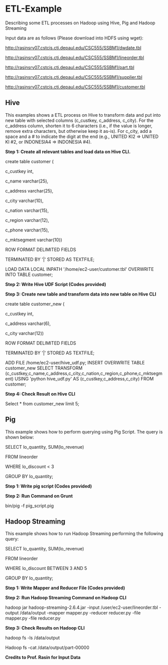 # ETL-Example
Describing some ETL processes on Hadoop using Hive, Pig and Hadoop Streaming

Input data are as follows (Please download into HDFS using wget):

http://rasinsrv07.cstcis.cti.depaul.edu/CSC555/SSBM1/dwdate.tbl

http://rasinsrv07.cstcis.cti.depaul.edu/CSC555/SSBM1/lineorder.tbl

http://rasinsrv07.cstcis.cti.depaul.edu/CSC555/SSBM1/part.tbl

http://rasinsrv07.cstcis.cti.depaul.edu/CSC555/SSBM1/supplier.tbl

http://rasinsrv07.cstcis.cti.depaul.edu/CSC555/SSBM1/customer.tbl

## Hive

This examples shows a ETL process on Hive to transform data and put into new table with selected columns (c_custkey, c_address, c_city). For the c_address column, shorten it to 6 characters (i.e., if the value is longer, remove extra characters, but otherwise keep it as-is). For c_city, add a space and a # to indicate the digit at the end (e.g., UNITED KI2 => UNITED KI #2, or INDONESIA4 => INDONESIA #4).

**Step 1: Create all relevant tables and load data on Hive CLI.**

create table customer (

c_custkey int,

c_name varchar(25),

c_address varchar(25),

c_city varchar(10),

c_nation varchar(15),

c_region varchar(12),

c_phone varchar(15),

c_mktsegment varchar(10))

ROW FORMAT DELIMITED FIELDS

TERMINATED BY '|' STORED AS TEXTFILE;

LOAD DATA LOCAL INPATH '/home/ec2-user/customer.tbl' OVERWRITE INTO TABLE customer;

**Step 2: Write Hive UDF Script (Codes provided)**

**Step 3: Create new table and transform data into new table on Hive CLI**

create table customer_new (

c_custkey int,

c_address varchar(6),

c_city varchar(12))

ROW FORMAT DELIMITED FIELDS

TERMINATED BY '|' STORED AS TEXTFILE;

ADD FILE /home/ec2-user/hive_udf.py;
INSERT OVERWRITE TABLE customer_new
SELECT TRANSFORM (c_custkey,c_name,c_address,c_city,c_nation,c_region,c_phone,c_mktsegment) USING 'python hive_udf.py'
AS (c_custkey,c_address,c_city)
FROM customer;

**Step 4: Check Result on Hive CLI**

Select * from customer_new limit 5;

## Pig

This example shows how to perform querying using Pig Script. The query is shown below:

SELECT lo_quantity, SUM(lo_revenue)

FROM lineorder

WHERE lo_discount < 3

GROUP BY lo_quantity;

**Step 1: Write pig script (Codes provided)**

**Step 2: Run Command on Grunt**

bin/pig -f pig_script.pig

## Hadoop Streaming

This example shows how to run Hadoop Streaming performing the following query:

SELECT lo_quantity, SUM(lo_revenue)

FROM lineorder

WHERE lo_discount BETWEEN 3 AND 5

GROUP BY lo_quantity;

**Step 1: Write Mapper and Reducer File (Codes provided)**

**Step 2: Run Hadoop Streaming Command on Hadoop CLI**

hadoop jar hadoop-streaming-2.6.4.jar -input /user/ec2-user/lineorder.tbl -output /data/output -mapper mapper.py -reducer reducer.py -file mapper.py -file reducer.py

**Step 3: Check Results on Hadoop CLI**

hadoop fs -ls /data/output

Hadoop fs -cat /data/output/part-00000

**Credits to Prof. Rasin for Input Data**
